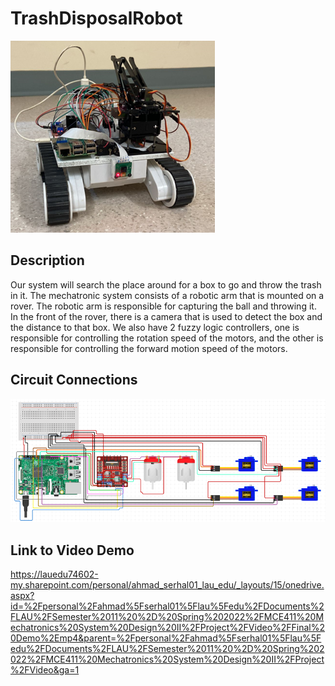 # TrashDisposalRobot
<img src="Cover Photo.PNG" alt="Rover" title="Rover">

## Description
Our system will search the place around for a box to go and throw the trash in it. The mechatronic system consists of a robotic arm that is mounted on a rover. The
robotic arm is responsible for capturing the ball and throwing it. In the front of the rover, there
is a camera that is used to detect the box and the distance to that box. We also have 2 fuzzy
logic controllers, one is responsible for controlling the rotation speed of the motors, and the
other is responsible for controlling the forward motion speed of the motors.

## Circuit Connections
<img src="Circuit Connections.PNG" alt="Circuit" title="Circuit">

## Link to Video Demo
https://lauedu74602-my.sharepoint.com/personal/ahmad_serhal01_lau_edu/_layouts/15/onedrive.aspx?id=%2Fpersonal%2Fahmad%5Fserhal01%5Flau%5Fedu%2FDocuments%2FLAU%2FSemester%2011%20%2D%20Spring%202022%2FMCE411%20Mechatronics%20System%20Design%20II%2FProject%2FVideo%2FFinal%20Demo%2Emp4&parent=%2Fpersonal%2Fahmad%5Fserhal01%5Flau%5Fedu%2FDocuments%2FLAU%2FSemester%2011%20%2D%20Spring%202022%2FMCE411%20Mechatronics%20System%20Design%20II%2FProject%2FVideo&ga=1

